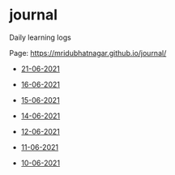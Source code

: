 # journal
Daily learning logs

Page: https://mridubhatnagar.github.io/journal/

- [21-06-2021](21-06-2021.md)

- [16-06-2021](16-06-2021.md)
- [15-06-2021](15-06-2021.md)
- [14-06-2021](14-06-2021.md)
- [12-06-2021](12-06-2021.md)
- [11-06-2021](11-06-2021.md)
- [10-06-2021](10-06-2021.md)

